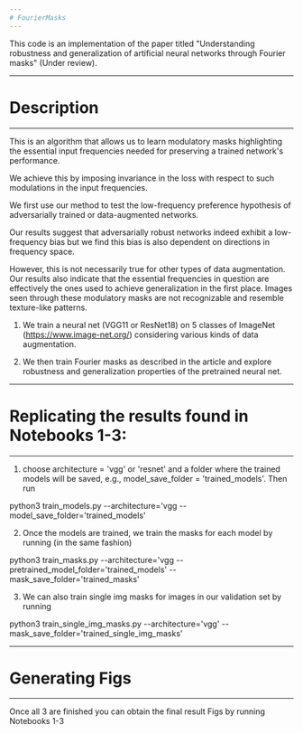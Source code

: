 ```yaml
---
# FourierMasks 
---
```


This code is an implementation of the paper titled "Understanding robustness and generalization 
of artificial neural networks through Fourier masks" (Under review).

---
# Description
---

This is an algorithm that allows us to learn modulatory masks highlighting the essential 
input frequencies needed for preserving a trained network's performance.

We achieve this by imposing invariance in the loss with respect to such modulations 
in the input frequencies. 

We first use our method to test the low-frequency preference 
hypothesis of adversarially trained or data-augmented networks. 

Our results suggest that adversarially robust networks indeed exhibit a low-frequency bias 
but we find this bias is also dependent on directions in frequency space. 

However, this is not necessarily true for other types of data augmentation. 
Our results also indicate that the essential frequencies in question are effectively the ones 
used to achieve generalization in the first place. Images seen through these modulatory masks 
are not recognizable and resemble texture-like patterns.

1. We train a neural net (VGG11 or ResNet18) on 5 classes of ImageNet (https://www.image-net.org/)
considering various kinds of data augmentation.

2. We then train Fourier masks as described in the article and explore robustness and generalization
properties of the pretrained neural net.

---
# Replicating the results found in Notebooks 1-3:
---

1. choose architecture = 'vgg' or 'resnet' and a folder where the trained models will be saved, 
e.g., model_save_folder = 'trained_models'. Then run

python3 train_models.py --architecture='vgg --model_save_folder='trained_models'

2. Once the models are trained, we train the masks for each model by running (in the same fashion)

python3 train_masks.py --architecture='vgg --pretrained_model_folder='trained_models' --mask_save_folder='trained_masks'

3. We can also train single img masks for images in our validation set by running

python3 train_single_img_masks.py --architecture='vgg' --mask_save_folder='trained_single_img_masks'

---
# Generating Figs
---

Once all 3 are finished you can obtain the final result Figs by running Notebooks 1-3
